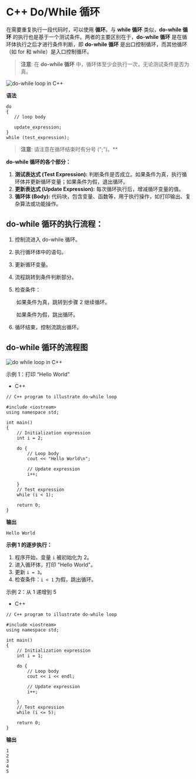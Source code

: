 # C++ Do/While 循环

在需要重复执行一段代码时，可以使用 **循环**。与 **while 循环** 类似，**do-while 循环** 的执行也是基于一个测试条件。两者的主要区别在于，**do-while 循环** 是在循环体执行之后才进行条件判断，即 **do-while 循环** 是出口控制循环，而其他循环（如 for 和 while）是入口控制循环。

> **注意**: 在 **do-while 循环** 中，循环体至少会执行一次，无论测试条件是否为真。

![do-while loop in C++](https://media.geeksforgeeks.org/wp-content/uploads/20191118154342/do-while-Loop-GeeksforGeeks2.jpg)

**语法**

```
do
{
   // loop body

   update_expression;
} 
while (test_expression);
```

> **注意**: 请注意在循环结束时有分号 (";")。**

**do-while 循环的各个部分：**

1. **测试表达式 (Test Expression):** 判断条件是否成立。如果条件为真，执行循环体并更新循环变量；如果条件为假，退出循环。
2. **更新表达式 (Update Expression):** 每次循环执行后，增减循环变量的值。
3. **循环体 (Body):** 代码块，包含变量、函数等，用于执行操作，如打印输出、复杂算法或功能操作。

## do-while 循环的执行流程：

1. 控制流进入 do-while 循环。

2. 执行循环体中的语句。

3. 更新循环变量。

4. 流程跳转到条件判断部分。

5. 检查条件：

   ​	如果条件为真，跳转到步骤 2 继续循环。

   ​	如果条件为假，跳出循环。

6. 循环结束，控制流跳出循环。

## do-while 循环的流程图

![do while loop in C++](https://media.geeksforgeeks.org/wp-content/uploads/20221006152307/dowhileloopinc.png)

 

示例 1：打印 “Hello World”

- C++

```
// C++ program to illustrate do-while loop 

#include <iostream> 
using namespace std; 

int main() 
{ 
	// Initialization expression 
	int i = 2; 

	do { 
		// Loop body 
		cout << "Hello World\n"; 

		// Update expression 
		i++; 

	} 
	// Test expression 
	while (i < 1); 

	return 0; 
}

```

**输出**

```
Hello World
```

 

**示例 1 的逐步执行：**

1. 程序开始，变量 `i` 被初始化为 2。
2. 进入循环体，打印 "Hello World"。
3. 更新 `i = 3`。
4. 检查条件：`i < 1` 为假，跳出循环。

示例 2：从 1 递增到 5

- C++

```
// C++ program to illustrate do-while loop 

#include <iostream> 
using namespace std; 

int main() 
{ 
	// Initialization expression 
	int i = 1; 

	do { 
		// Loop body 
		cout << i << endl; 

		// Update expression 
		i++; 

	} 
	// Test expression 
	while (i <= 5); 

	return 0; 
}

```

**输出**

```
1
2
3
4
5
```